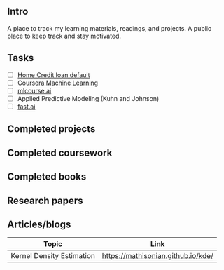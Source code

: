 ## Intro
A place to track my learning materials, readings, and projects. A public place to keep track and stay motivated.

## Tasks
- [ ] [Home Credit loan default](https://www.kaggle.com/c/home-credit-default-risk)
- [ ] [Coursera Machine Learning](https://www.coursera.org/learn/machine-learning)
- [ ] [mlcourse.ai](https://mlcourse.ai/)
- [ ] Applied Predictive Modeling (Kuhn and Johnson)
- [ ] [fast.ai](http://www.fast.ai/)

## Completed projects

## Completed coursework

## Completed books 

## Research papers

## Articles/blogs

| Topic | Link |
| --- | --- |
| Kernel Density Estimation | https://mathisonian.github.io/kde/ |


